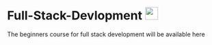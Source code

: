 # Full-Stack-Devlopment  <img src="https://raw.githubusercontent.com/MartinHeinz/MartinHeinz/master/wave.gif" width="30px">
The beginners course for full stack development will be available here
